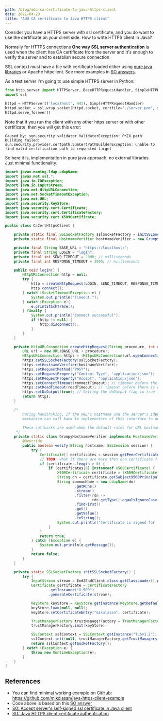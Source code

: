 ```yaml
---
path: /blog/add-ca-certificate-to-java-https-client
date: 2021-04-20
title: "Add CA certificate to Java HTTPS client"
---
```


Consider you have a HTTPS server with ssl certificate, and you do want to use the certificate on your client side.
How to write HTTPS client in Java?

Normally for HTTPS connections **One way SSL server authentication** is used when the client has CA certificate from the server and it's enough to verify the server and to establish secure connection.

SSL context  must have a file with certificate loaded either using [pure java libraries](https://docs.oracle.com/javase/7/docs/api/javax/net/ssl/TrustManagerFactory.html#init(java.security.KeyStore)) or Apache httpclient. See more examples in [SO answers](https://stackoverflow.com/questions/2893819/accept-servers-self-signed-ssl-certificate-in-java-client).

As a test server I'm going to use simple HTTPS server in Python:

```python
from http.server import HTTPServer, BaseHTTPRequestHandler, SimpleHTTPRequestHandler
import ssl

httpd = HTTPServer(('localhost', 443), SimpleHTTPRequestHandler)
httpd.socket = ssl.wrap_socket(httpd.socket, certfile='./server.pem', server_side=True)
httpd.serve_forever()
```

Note that if you run the client with any other https server or with other certificate, then you will get this error:

```
Caused by: sun.security.validator.ValidatorException: PKIX path building failed: sun.security.provider.certpath.SunCertPathBuilderException: unable to find valid certification path to requested target
```

So here it is, implementation in pure java approach, no external libraries. Just minimal functionality.

```java
import javax.naming.ldap.LdapName;
import javax.net.ssl.*;
import java.io.IOException;
import java.io.InputStream;
import java.net.HttpURLConnection;
import java.net.SocketTimeoutException;
import java.net.URL;
import java.security.KeyStore;
import java.security.cert.Certificate;
import java.security.cert.CertificateFactory;
import java.security.cert.X509Certificate;

public class CaCertHttpsClient {

    private static final SSLSocketFactory sslSocketFactory = initSSLSocketFactory();
    private static final HostnameVerifier hostnameVerifier = new GrumpyHostnameVerifier();

    private final String BASE_URL = "https://localhost/";
    private final String LOGIN = "login";
    private final int SEND_TIMEOUT = 2000; // milliseconds
    private final int RESPONSE_TIMEOUT = 3000; // milliseconds

    public void login() {
        HttpURLConnection http = null;
        try {
            http = createHttpRequest(LOGIN, SEND_TIMEOUT, RESPONSE_TIMEOUT);
            http.connect();
        } catch (SocketTimeoutException e) {
            System.out.println("Timeout.");
        } catch (Exception e){
            e.printStackTrace();
        } finally {
            System.out.println("Connect successful");
            if (http != null) {
                http.disconnect();
            }
        }
    }

    private HttpURLConnection createHttpRequest(String procedure, int connectTimeout, int readTimeout) throws IOException {
        URL url = new URL(BASE_URL + procedure);
        HttpsURLConnection https = (HttpsURLConnection)url.openConnection();
        https.setSSLSocketFactory(sslSocketFactory);
        https.setHostnameVerifier(hostnameVerifier);
        https.setRequestMethod("POST");
        https.setRequestProperty("Content-Type", "application/json");
        https.setRequestProperty("Accept", "application/json");
        https.setConnectTimeout(connectTimeout); // timeout before the connection can be established
        https.setReadTimeout(readTimeout); // timeout before there is data available for read
        https.setDoOutput(true); // Setting the doOutput flag to true indicates that the application intends to write data to the URL connection
        return https;
    }

    /*
        During handshaking, if the URL's hostname and the server's identification hostname mismatch, the verification
        mechanism can call back to implementers of this interface to determine if this connection should be allowed.

        These callbacks are used when the default rules for URL hostname verification fail.
     */
    private static class GrumpyHostnameVerifier implements HostnameVerifier {
        @Override
        public boolean verify(String hostname, SSLSession session) {
            try {
                Certificate[] certificates = session.getPeerCertificates();
                // TODO: what if there are more than one certificate ?!
                if (certificates.length > 0) {
                    if (certificates[0] instanceof X509Certificate) {
                        X509Certificate certificate = (X509Certificate) certificates[0];
                        String dn = certificate.getSubjectX500Principal().getName();
                        String commonName = new LdapName(dn)
                                .getRdns()
                                .stream()
                                .filter(rdn ->
                                        rdn.getType().equalsIgnoreCase("CN"))
                                .findFirst()
                                .get()
                                .getValue()
                                .toString();
                        System.out.println("Certificate is signed for '" + commonName + "', but real hostname is '" + hostname + "'. Be aware of possible MITM attack");
                    }
                }
                return true;
            } catch (Exception e) {
                System.out.println(e.getMessage());
            }
            return false;
        }
    }

    private static SSLSocketFactory initSSLSocketFactory() {
        try {
            InputStream stream = End2EndClient.class.getClassLoader().getResourceAsStream("ca.crt");
            Certificate certificate = CertificateFactory
                    .getInstance("X.509")
                    .generateCertificate(stream);

            KeyStore keyStore = KeyStore.getInstance(KeyStore.getDefaultType());
            keyStore.load(null, null);
            keyStore.setCertificateEntry("mikolasan", certificate);

            TrustManagerFactory trustManagerFactory = TrustManagerFactory.getInstance(TrustManagerFactory.getDefaultAlgorithm());
            trustManagerFactory.init(keyStore);

            SSLContext sslContext = SSLContext.getInstance("TLSv1.2");
            sslContext.init(null, trustManagerFactory.getTrustManagers(), null);
            return sslContext.getSocketFactory();
        } catch (Exception e) {
            throw new RuntimeException(e);
        }
    }
}
```

## References

- You can find minimal working example on GitHub: https://github.com/mikolasan/java-https-client-example
- Code above is based on this [SO answer](https://stackoverflow.com/a/57046889/1104612)
- [SO: Accept server's self-signed ssl certificate in Java client](https://stackoverflow.com/questions/2893819/accept-servers-self-signed-ssl-certificate-in-java-client)
- [SO: Java HTTPS client certificate authentication](https://stackoverflow.com/questions/1666052/java-https-client-certificate-authentication)